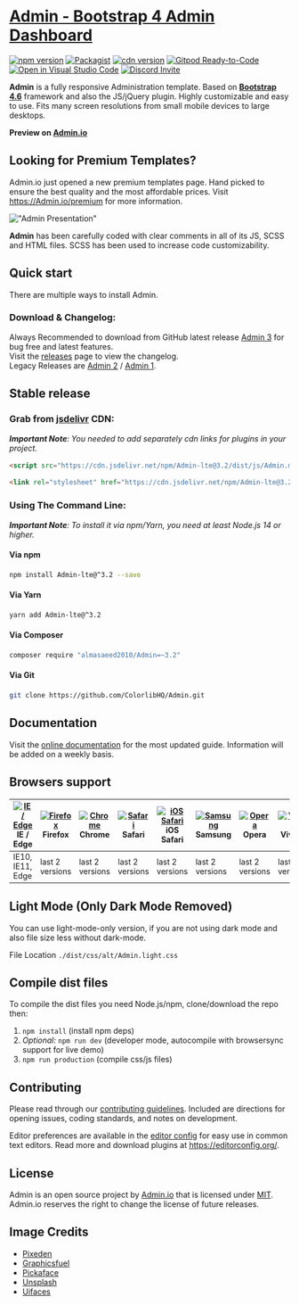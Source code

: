 # [Admin - Bootstrap 4 Admin Dashboard](https://Admin.io)

[![npm version](https://img.shields.io/npm/v/Admin-lte/latest.svg)](https://www.npmjs.com/package/Admin-lte)
[![Packagist](https://img.shields.io/packagist/v/almasaeed2010/Admin.svg)](https://packagist.org/packages/almasaeed2010/Admin)
[![cdn version](https://data.jsdelivr.com/v1/package/npm/Admin-lte/badge)](https://www.jsdelivr.com/package/npm/Admin-lte)
[![Gitpod Ready-to-Code](https://img.shields.io/badge/Gitpod-Ready--to--Code-blue?logo=gitpod)](https://gitpod.io/from-referrer/)
[![Open in Visual Studio Code](https://open.vscode.dev/badges/open-in-vscode.svg)](https://open.vscode.dev/ColorlibHQ/Admin)
[![Discord Invite](https://img.shields.io/badge/discord-join%20now-green)](https://discord.gg/jfdvjwFqfz)

**Admin** is a fully responsive Administration template. Based on **[Bootstrap 4.6](https://getbootstrap.com/)** framework and also the JS/jQuery plugin.
Highly customizable and easy to use. Fits many screen resolutions from small mobile devices to large desktops.

**Preview on [Admin.io](https://Admin.io/themes/v3)**

## Looking for Premium Templates?

Admin.io just opened a new premium templates page. Hand picked to ensure the best quality and the most affordable
prices. Visit <https://Admin.io/premium> for more information.

!["Admin Presentation"](https://Admin.io/Admin3.png "Admin Presentation")

**Admin** has been carefully coded with clear comments in all of its JS, SCSS and HTML files.
SCSS has been used to increase code customizability.

## Quick start
There are multiple ways to install Admin.

### Download & Changelog:
Always Recommended to download from GitHub latest release [Admin 3](https://github.com/ColorlibHQ/Admin/releases/latest) for bug free and latest features.\
Visit the [releases](https://github.com/ColorlibHQ/Admin/releases) page to view the changelog.\
Legacy Releases are [Admin 2](https://github.com/ColorlibHQ/Admin/releases/tag/v2.4.18) / [Admin 1](https://github.com/ColorlibHQ/Admin/releases/tag/1.3.1).

## Stable release
### Grab from [jsdelivr](https://www.jsdelivr.com/package/npm/Admin-lte) CDN:
_**Important Note**: You needed to add separately cdn links for plugins in your project._
```html
<script src="https://cdn.jsdelivr.net/npm/Admin-lte@3.2/dist/js/Admin.min.js"></script>
```
```html
<link rel="stylesheet" href="https://cdn.jsdelivr.net/npm/Admin-lte@3.2/dist/css/Admin.min.css">
```
### Using The Command Line:
_**Important Note**: To install it via npm/Yarn, you need at least Node.js 14 or higher._
#### Via npm
```bash
npm install Admin-lte@^3.2 --save
```
#### Via Yarn
```bash
yarn add Admin-lte@^3.2
```
#### Via Composer
```bash
composer require "almasaeed2010/Admin=~3.2"
```
#### Via Git
```bash
git clone https://github.com/ColorlibHQ/Admin.git
```

## Documentation

Visit the [online documentation](https://Admin.io/docs/3.2/) for the most
updated guide. Information will be added on a weekly basis.

## Browsers support

| [<img src="https://raw.githubusercontent.com/alrra/browser-logos/master/src/edge/edge_48x48.png" alt="IE / Edge" width="24px" height="24px" />](http://godban.github.io/browsers-support-badges/)<br/>IE / Edge | [<img src="https://raw.githubusercontent.com/alrra/browser-logos/master/src/firefox/firefox_48x48.png" alt="Firefox" width="24px" height="24px" />](http://godban.github.io/browsers-support-badges/)<br/>Firefox | [<img src="https://raw.githubusercontent.com/alrra/browser-logos/master/src/chrome/chrome_48x48.png" alt="Chrome" width="24px" height="24px" />](http://godban.github.io/browsers-support-badges/)<br/>Chrome | [<img src="https://raw.githubusercontent.com/alrra/browser-logos/master/src/safari/safari_48x48.png" alt="Safari" width="24px" height="24px" />](http://godban.github.io/browsers-support-badges/)<br/>Safari | [<img src="https://raw.githubusercontent.com/alrra/browser-logos/master/src/safari-ios/safari-ios_48x48.png" alt="iOS Safari" width="24px" height="24px" />](http://godban.github.io/browsers-support-badges/)<br/>iOS Safari | [<img src="https://raw.githubusercontent.com/alrra/browser-logos/master/src/samsung-internet/samsung-internet_48x48.png" alt="Samsung" width="24px" height="24px" />](http://godban.github.io/browsers-support-badges/)<br/>Samsung | [<img src="https://raw.githubusercontent.com/alrra/browser-logos/master/src/opera/opera_48x48.png" alt="Opera" width="24px" height="24px" />](http://godban.github.io/browsers-support-badges/)<br/>Opera | [<img src="https://raw.githubusercontent.com/alrra/browser-logos/master/src/vivaldi/vivaldi_48x48.png" alt="Vivaldi" width="24px" height="24px" />](http://godban.github.io/browsers-support-badges/)<br/>Vivaldi | [<img src="https://raw.githubusercontent.com/alrra/browser-logos/master/src/electron/electron_48x48.png" alt="Electron" width="24px" height="24px" />](http://godban.github.io/browsers-support-badges/)<br/>Electron |
| --------- | --------- | --------- | --------- | --------- | --------- | --------- | --------- | --------- |
| IE10, IE11, Edge| last 2 versions| last 2 versions| last 2 versions| last 2 versions| last 2 versions| last 2 versions| last 2 versions| last 2 versions

## Light Mode (Only Dark Mode Removed)
You can use light-mode-only version, if you are not using dark mode and also file size less without dark-mode.

File Location `./dist/css/alt/Admin.light.css`


## Compile dist files

To compile the dist files you need Node.js/npm, clone/download the repo then:

1. `npm install` (install npm deps)
2. _Optional:_ `npm run dev` (developer mode, autocompile with browsersync support for live demo)
3. `npm run production` (compile css/js files)


## Contributing

Please read through our [contributing guidelines](https://github.com/ColorlibHQ/Admin/tree/master/.github/CONTRIBUTING.md). Included are directions for opening issues, coding standards, and notes on development.

Editor preferences are available in the [editor config](https://github.com/twbs/bootstrap/blob/main/.editorconfig) for easy use in common text editors. Read more and download plugins at <https://editorconfig.org/>.


## License

Admin is an open source project by [Admin.io](https://Admin.io) that is licensed under [MIT](https://opensource.org/licenses/MIT).
Admin.io reserves the right to change the license of future releases.

## Image Credits

- [Pixeden](http://www.pixeden.com/psd-web-elements/flat-responsive-showcase-psd)
- [Graphicsfuel](https://www.graphicsfuel.com/2013/02/13-high-resolution-blur-backgrounds/)
- [Pickaface](https://pickaface.net/)
- [Unsplash](https://unsplash.com/)
- [Uifaces](http://uifaces.com/)
